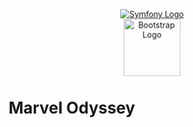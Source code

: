 <p align="center">
    <a href="https://symfony.com" target="_blank">
        <img src="https://symfony.com/logos/symfony_dynamic_01.svg" alt="Symfony Logo">
    </a>
    <br>
    <a href="https://symfony.com" target="_blank">
        <img src="https://getbootstrap.com/docs/5.3/assets/brand/bootstrap-logo-shadow.png" alt="Bootstrap Logo" width=100>
    </a>
</p>

# Marvel Odyssey
